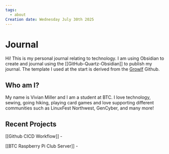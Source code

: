 ```yaml
---
tags:
  - about
Creation date: Wednesday July 30th 2025
---
```

# Journal
Hi! This is my personal journal relating to technology. I am using Obsidian to create and journal using the [[GitHub-Quartz-Obsidian]] to publish my journal. The template I used at the start is derived from the [Growlf](https://growlf.github.io/journal/) Github.
## Who am I?
My name is Vivian Miller and I am a student at BTC. I love technology, sewing, going hiking, playing card games and love supporting different communities such as LinuxFest Northwest, GenCyber, and many more!
## Recent Projects
[[Github CICD Workflow]] - 

[[BTC Raspberry Pi Club Server]] - 

